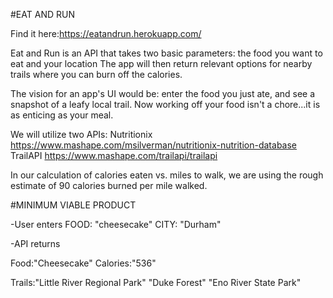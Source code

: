 #EAT AND RUN

Find it here:https://eatandrun.herokuapp.com/

Eat and Run is an API that takes two basic parameters: the food you want to eat and your location
The app will then return relevant options for nearby trails where you can burn off the calories.

The vision for an app's UI would be: enter the food you just ate, and see a snapshot of a leafy local trail.  Now working off your food isn't a chore...it is as enticing as your meal.

We will utilize two APIs:
Nutritionix  https://www.mashape.com/msilverman/nutritionix-nutrition-database
TrailAPI  https://www.mashape.com/trailapi/trailapi

In our calculation of calories eaten vs. miles to walk, we are using the rough estimate of 90 calories burned per mile walked.


#MINIMUM VIABLE PRODUCT

-User enters
FOOD: "cheesecake"
CITY: "Durham"

-API returns

Food:"Cheesecake"
Calories:"536"  

Trails:"Little River Regional Park"
       "Duke Forest"
       "Eno River State Park"
